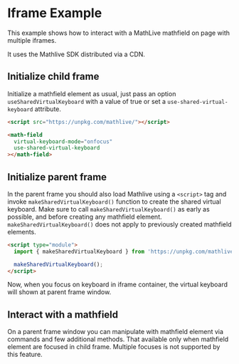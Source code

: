 # Iframe Example

This example shows how to interact with a MathLive mathfield on page with
multiple iframes.

It uses the Mathlive SDK distributed via a CDN.

## Initialize child frame

Initialize a mathfield element as usual, just pass an option
`useSharedVirtualKeyboard` with a value of true or set a
`use-shared-virtual-keyboard` attribute.

```html
<script src="https://unpkg.com/mathlive/"></script>

<math-field
  virtual-keyboard-mode="onfocus"
  use-shared-virtual-keyboard
></math-field>
```

## Initialize parent frame

In the parent frame you should also load Mathlive using a `<script>` tag and
invoke `makeSharedVirtualKeyboard()` function to create the shared virtual
keyboard. Make sure to call `makeSharedVirtualKeyboard()` as early as possible,
and before creating any mathfield element. `makeSharedVirtualKeyboard()` does
not apply to previously created mathfield elements.

```html
<script type="module">
  import { makeSharedVirtualKeyboard } from 'https://unpkg.com/mathlive?module';

  makeSharedVirtualKeyboard();
</script>
```

Now, when you focus on keyboard in iframe container, the virtual keyboard will
shown at parent frame window.

## Interact with a mathfield

On a parent frame window you can manipulate with mathfield element via commands
and few additional methods. That available only when mathfield element are
focused in child frame. Multiple focuses is not supported by this feature.
